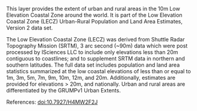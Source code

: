 This layer provides the extent of urban and rural areas in the 10m Low Elevation Coastal Zone around the world. It is part of the Low Elevation Coastal Zone (LECZ) Urban-Rural Population and Land Area Estimates, Version 2 data set.

The Low Elevation Coastal Zone (LECZ) was derived from Shuttle Radar Topography Mission (SRTM), 3 arc second (~90m) data which were post processed by ISciences LLC to include only elevations less than 20m contiguous to coastlines; and to supplement SRTM data in northern and southern latitudes.  The full data set includes population and land area statistics summarized at the low coastal elevations of less than or equal to 1m, 3m, 5m, 7m, 9m, 10m, 12m, and 20m. Additionally, estimates are provided for elevations > 20m, and nationally. Urban and rural areas are differentiated by the GRUMPv1 Urban Extents.

References: [doi:10.7927/H4MW2F2J](https://doi.org/10.7927/H4MW2F2J)